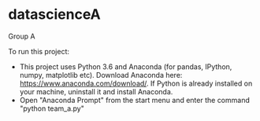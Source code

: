 # datascienceA
Group A

To run this project:
- This project uses Python 3.6 and Anaconda (for pandas, IPython, numpy,
  matplotlib etc). Download Anaconda here: https://www.anaconda.com/download/.
  If Python is already installed on your machine, uninstall it and install
  Anaconda.
- Open "Anaconda Prompt" from the start menu and enter the command
  "python team_a.py"
